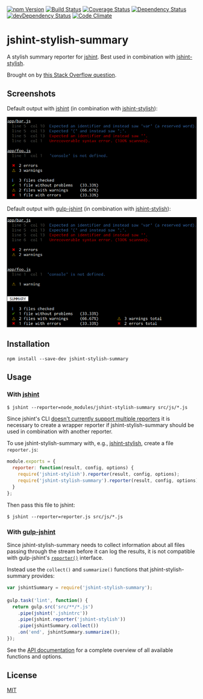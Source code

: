 [![npm Version](https://img.shields.io/npm/v/jshint-stylish-summary.svg)](https://www.npmjs.com/package/jshint-stylish-summary)
[![Build Status](https://travis-ci.org/svenschoenung/jshint-stylish-summary.svg?branch=master)](https://travis-ci.org/svenschoenung/jshint-stylish-summary)
[![Coverage Status](https://coveralls.io/repos/github/svenschoenung/jshint-stylish-summary/badge.svg?branch=master)](https://coveralls.io/github/svenschoenung/jshint-stylish-summary?branch=master)
[![Dependency Status](https://david-dm.org/svenschoenung/jshint-stylish-summary.svg)](https://david-dm.org/svenschoenung/jshint-stylish-summary)
[![devDependency Status](https://david-dm.org/svenschoenung/jshint-stylish-summary/dev-status.svg)](https://david-dm.org/svenschoenung/jshint-stylish-summary#info=devDependencies)
[![Code Climate](https://codeclimate.com/github/svenschoenung/jshint-stylish-summary/badges/gpa.svg)](https://codeclimate.com/github/svenschoenung/jshint-stylish-summary)


# jshint-stylish-summary

A stylish summary reporter for [jshint](https://github.com/jshint/jshint). Best used in combination with [jshint-stylish](https://github.com/sindresorhus/jshint-stylish).

Brought on by [this Stack Overflow question](http://stackoverflow.com/q/36010512/5892036).

## Screenshots

Default output with [jshint](https://github.com/jshint/jshint) (in combination with [jshint-stylish](https://github.com/sindresorhus/jshint-stylish)):

![](screenshot-jshint.png)

Default output with [gulp-jshint](https://github.com/spalger/gulp-jshint)  (in combination with [jshint-stylish](https://github.com/sindresorhus/jshint-stylish)):

![](screenshot-gulp-jshint.png)

## Installation

    npm install --save-dev jshint-stylish-summary

## Usage

### With [jshint](https://github.com/jshint/jshint)

    $ jshint --reporter=node_modules/jshint-stylish-summary src/js/*.js

Since jshint's CLI [doesn't currently support multiple reporters](https://github.com/jshint/jshint/issues/1702) it is necessary to create a wrapper reporter if jshint-stylish-summary should be used in combination with another reporter.

To use jshint-stylish-summary with, e.g., [jshint-stylish](https://github.com/sindresorhus/jshint-stylish), create a file `reporter.js`:

```js
module.exports = {
  reporter: function(result, config, options) {
    require('jshint-stylish').reporter(result, config, options);
    require('jshint-stylish-summary').reporter(result, config, options);
  }
};
```

Then pass this file to jshint:

    $ jshint --reporter=reporter.js src/js/*.js

### With [gulp-jshint](https://github.com/spalger/gulp-jshint)

Since jshint-stylish-summary needs to collect information about all files passing through the stream before it can log the results, it is not compatible with gulp-jshint's [`reporter()`](https://github.com/spalger/gulp-jshint#external) interface.

Instead use the `collect()` and `summarize()` functions that jshint-stylish-summary provides:

```js
var jshintSummary = require('jshint-stylish-summary');

gulp.task('lint', function() {
  return gulp.src('src/**/*.js')
    .pipe(jshint('.jshintrc'))
    .pipe(jshint.reporter('jshint-stylish'))
    .pipe(jshintSummary.collect())
    .on('end', jshintSummary.summarize());
});
```

See the [API documentation](API.md) for a complete overview of all available functions and options.

## License

[MIT](LICENSE)
